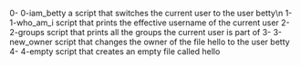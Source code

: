 0- 0-iam_betty a script that switches the current user to the user betty\n
1- 1-who_am_i  script that prints the effective username of the current user
2- 2-groups    script that prints all the groups the current user is part of
3- 3-new_owner script that changes the owner of the file hello to the user betty
4- 4-empty     script that creates an empty file called hello
